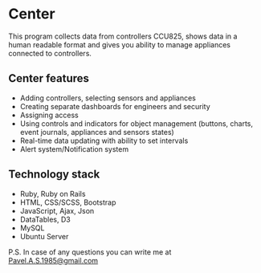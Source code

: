 # Center
This program collects data from controllers CCU825, shows data in a human readable format and gives you ability to manage appliances connected to controllers.

## Center features
- Adding controllers, selecting sensors and appliances
- Creating separate dashboards for engineers and security
- Assigning access
- Using controls and indicators for object management (buttons, charts, event journals, appliances and sensors states)
- Real-time data updating with ability to set intervals
- Alert system/Notification system

## Technology stack
- Ruby, Ruby on Rails
- HTML, CSS/SCSS, Bootstrap
- JavaScript, Ajax, Json
- DataTables, D3
- MySQL
- Ubuntu Server


P.S. In case of any questions you can write me at Pavel.A.S.1985@gmail.com
